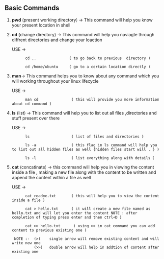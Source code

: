 ## Basic Commands

1. **pwd** (present working directory) -> This command will help you know your present location in shell 



2. **cd** (change directory) -> This command will help you naviagte through diffrent directories and change your loaction 

    USE ->  

   
             cd ..               ( to go back to previous  directory )
            
             cd /home/ubuntu     ( go to a certain location directly )
    


3. **man**-> This command helps you to know about any command which you will working throughout your linux lifecycle

    USE -> 

             man cd               ( this will provide you more information about cd command )
  


4. **ls** (list) -> This command will help you to list out all files ,directories and stuff present over there 

    USE -> 

             ls                   ( list of files and directories )

             ls -a                ( this flag in ls command will help you to list out all hidden files as well {hidden files start will . } )

             ls -l                ( list everything along with details )  



5. **cat** (concatinate) -> this command will help you in viewing the content inside a file , making a new file along with the content to be written and append the content within a file as well

    USE -> 
    
             cat readme.txt       ( this will help you to view the content inside a file )

             cat > hello.txt      ( it will create a new file named as hello.txt and will let you enter the content NOTE : after completion of typing press enter and then ctrl+D )    

             cat >> hello.txt      ( using >> in cat command you can add content to previous existing one )         
     
        NOTE :-  (>)    single arrow will remove existing content and will write new one
                 (>>)   double arrow will help in addtion of content after existing one
           

    

 